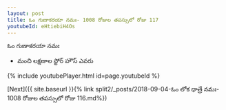 ```yaml
---
layout: post
title: ఓం గుణాకరయా నమః- 1008 రోజుల తపస్సులో రోజు 117
youtubeId: eHtiebiH4Os
---
```

 
 
 ఓం గుణాకరయా నమః  
 
 -  మంచి లక్షణాల స్టోర్ హౌస్ ఎవరు 
 
  
 
  
 
 
 
 
 
 


{% include youtubePlayer.html id=page.youtubeId %}
 
[Next]({{ site.baseurl }}{% link  split2/_posts/2018-09-04-ఓం లోక ధాత్రే నమః- 1008 రోజుల తపస్సులో రోజు 116.md%})
 
